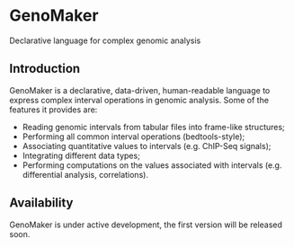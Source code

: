 # GenoMaker
Declarative language for complex genomic analysis

## Introduction
GenoMaker is a declarative, data-driven, human-readable language to express complex interval operations in genomic analysis. Some of the features it provides are:

- Reading genomic intervals from tabular files into frame-like structures;
- Performing all common interval operations (bedtools-style);
- Associating quantitative values to intervals (e.g. ChIP-Seq signals);
- Integrating different data types;
- Performing computations on the values associated with intervals (e.g. differential analysis, correlations).

## Availability
GenoMaker is under active development, the first version will be released soon.
